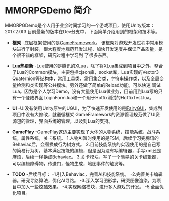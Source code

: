 # MMORPGDemo 简介
MMORPGDemo是个人用于业余时间学习的一个游戏项目，使用Unity版本：2017.2.0f3
目前最新的版本在Dev分支中，下面简单介绍用到的框架和技术等。

- **框架**
-底层框架使用的是[GameFramework](https://github.com/EllanJiang/GameFramework.git)。
该框架对游戏开发过程中常用模块进行了封装，很大程度地规范开发过程、加快开发速度并保证产品质量，是个很不错的框架，研究过程中学习到
了很多东西。

- **Lua热更新**
-Lua使用的是腾讯的XLua，除了将XLua集成到项目中之外，整合了Lua的Common模块，主要包括cjson库，socket库，Lua实现的Vector3
Quaternion等结构体，常用工具类，常用集合类，字符串操作类，以及全局变量检测和类实现等公共模块。另外还做了简单的Reload功能，可以快速
调试Lua。因为是个人学习Demo，没有大量使用Lua做业务，目前用到Lua写的只有一个登陆界面LoginForm.lua和一个用于Hotfix测试的HotfixTest.lua。

- **UI**
-UI没有使用Unity原生的UGUI，为了快速开发使用的是[FairyGUI](http://www.fairygui.com/)，集成到项目中没有大修改，就遵循框架
GameFramework的资源管理规范做了UI资源包的管理，界面系统的管理，以及对Lua的支持。


- **GamePlay**
-GamePlay这边主要实现了大体的人物系统，技能系统，战斗系统，属性系统，关卡系统。 
1.人物AI暂时使用的是FSM，后续学习完腾讯的Behaviac后，会替换成行为树方式。 
2.目前技能系统的实现使用的是自己写的简易行为树，基本满足技能的编辑，但是因为没有写编辑器，手写xml还是麻烦，后续一样换成Behaviac。
3.关卡模块，写了一个简易的关卡编辑器，可以编辑障碍物，传送门，怪物生成，地图事件的触发等。

- **TODO**
-后续目标：
-1.引入Behaviac，完善AI和技能系统。
-2.完善关卡编辑器。研究寻路算法，优化AI寻路。
-3.深入学习图形学，研究图像渲染，为项目中加入一些炫酷效果。
-4.实现网络模块，进行多人游戏的开发。
-5.全面优化项目。
